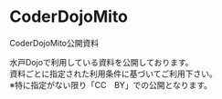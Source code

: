 # CoderDojoMito
CoderDojoMito公開資料

水戸Dojoで利用している資料を公開しております。  
資料ごとに指定された利用条件に基づいてご利用下さい。  
※特に指定がない限り「CC　BY」での公開となります。  
